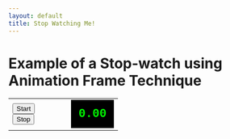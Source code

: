 ```yaml
---
layout: default
title: Stop Watching Me!
---
```

<h1>Example of a Stop-watch using Animation Frame Technique</h1>
<table cellpadding="10">
<tbody><tr>
<td style="width:100px;">
<button id="start">Start</button>
<br><button id="stop">Stop</button>
</td>
<td>
<div id="timer" style="background-color:black;color:#0F0;padding:15px;font-family:courier;font-weight:bold;font-size:23px;">0.00</div>
</td>
</tr>
</tbody></table>

<script type="text/python">
from browser import document
from browser.timer import request_animation_frame as raf
from browser.timer import cancel_animation_frame as caf
import time
import math
from datetime import datetime

stopRequested = False
timerInstances = 0
counter = datetime.now()
id = None

def TimerUpdate(o):
    global stopRequested
    global id
    global counter

    if stopRequested:
        id = None
    else:
        elapsed = datetime.now() - counter
        document["timer"].innerHTML = "%0.2f"%(elapsed.total_seconds())
        id = raf(TimerUpdate)

def StartHandler(ev):
    global stopRequested
    global timerInstances
    global id
    global counter

    stopRequested = False
    if (timerInstances == 0) and (id is None):
        timerInstances = 1
        counter = datetime.now()
        id = raf(TimerUpdate)

def StopHandler(ev):
    global stopRequested
    global timerInstances
    global id
    if not (id is None):
        caf(id)
        id = None
    if timerInstances>0:
        timerInstances -= 1
    stopRequested = True

document["start"].bind("click", StartHandler)
document["stop"].bind("click", StopHandler)
</script>
